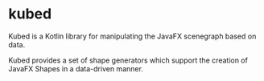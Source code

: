 # kubed

Kubed is a Kotlin library for manipulating the JavaFX scenegraph based on data.

Kubed provides a set of shape generators which support the creation of JavaFX Shapes in a data-driven manner.

